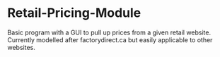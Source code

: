 # Retail-Pricing-Module
Basic program with a GUI to pull up prices from a given retail website. Currently modelled after factorydirect.ca but easily applicable to other websites.
